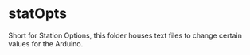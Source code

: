 # statOpts

Short for Station Options, this folder houses text files to change certain
values for the Arduino.
